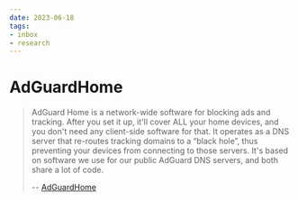 ```yaml
---
date: 2023-06-18
tags:
- inbox
- research
---
```


# AdGuardHome

> AdGuard Home is a network-wide software for blocking ads and tracking. After
> you set it up, it'll cover ALL your home devices, and you don't need any
> client-side software for that. It operates as a DNS server that re-routes
> tracking domains to a “black hole”, thus preventing your devices from
> connecting to those servers. It's based on software we use for our public
> AdGuard DNS servers, and both share a lot of code.
>
> -- [AdGuardHome](https://github.com/AdguardTeam/AdGuardHome)